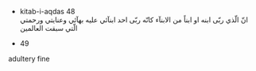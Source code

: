 - kitab-i-aqdas 48   
انّ الّذي ربّى ابنه او ابناً من الابنآء كانّه ربّى احد ابنآئي عليه بهآئي وعنايتي ورحمتي الّتي سبقت العالمين

- 49

adultery fine
